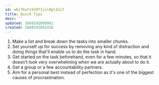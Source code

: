 ```yaml
---
id: w6z7bafs5n9f3jxl0gl2oi7
title: Quick Tips
desc: ''
updated: 1660192098902
created: 1660191891458
---
```


1. Make a list and break down the tasks into smaller chunks.
2. Set yourself up for success by removing any kind of distraction and doing things that'll enable us to do the task in hand.
3. Get started on the task beforehand, even for a few minutes, so that it doesn't look very overwhelming when we are actually about to do it.
4. Get a group or a few accountability partners.
5. Aim for a personal best instead of perfection as it's one of the biggest causes of procrastination.
